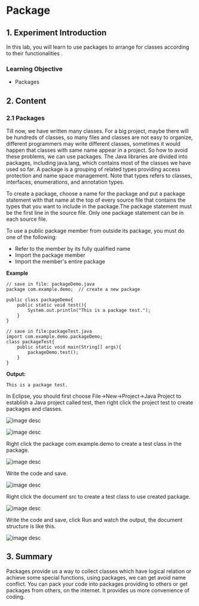 # Package

## 1. Experiment Introduction

In this lab, you will learn to use packages to arrange for classes according to their functionalities .

### Learning Objective

- Packages

## 2. Content

### 2.1 Packages

Till now, we have written many classes. For a big project, maybe there will be hundreds of classes, so many files and classes are not easy to organize, different programmers may write different classes, sometimes it would happen that classes with same name appear in a project. So how to avoid these problems, we can use packages. The Java libraries are divided into packages, including java.lang, which contains most of the classes we have used so far. A package is a grouping of related types providing access protection and name space management. Note that types refers to classes, interfaces, enumerations, and annotation types.

To create a package, choose a name for the package and put a package statement with that name at the top of every source file that contains the types that you want to include in the package.The package statement must be the first line in the source file. Only one package statement can be in each source file.

To use a public package member from outside its package, you must do one of the following:

- Refer to the member by its fully qualified name
- Import the package member
- Import the member's entire package

**Example**

```
// save in file: packageDemo.java
package com.example.demo;  // create a new package

public class packageDemo{
	public static void test(){
		System.out.println("This is a package test.");
	}
}

// save in file:packageTest.java
import com.example.demo.packageDemo;
class packageTest{
	public static void main(String[] args){
		packageDemo.test();
	}
}
```

**Output:**

```
This is a package test.
```

In Eclipse, you should first choose File->New->Project->Java Project to establish a Java project called test, then right click the project test to create packages and classes.

![image desc](https://labex.io/upload/I/X/U/KpU6MejdRcs6.png)

![image desc](https://labex.io/upload/B/U/G/ex4u16fbL29Y.png)

Right click the package com.example.demo to create a test class in the package.

![image desc](https://labex.io/upload/D/G/D/YCBaKOgUpdwH.png)

Write the code and save.

![image desc](https://labex.io/upload/T/W/E/3kvgHd5LbXmj.png)

Right click the document src to create a test class to use created package.

![image desc](https://labex.io/upload/P/U/C/cNJTPGq0kG70.png)

Write the code and save, click Run and watch the output, the document structure is like this.

![image desc](https://labex.io/upload/V/J/T/wra5kYzUZHss.png)

## 3. Summary

Packages provide us a way to collect classes which have logical relation or achieve some special functions, using packages, we can get avoid name conflict. You can pack your code into packages providing to others or get packages from others, on the internet. It provides us more convenience of coding.